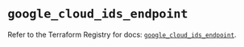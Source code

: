 # `google_cloud_ids_endpoint`

Refer to the Terraform Registry for docs: [`google_cloud_ids_endpoint`](https://registry.terraform.io/providers/hashicorp/google-beta/6.12.0/docs/resources/google_cloud_ids_endpoint).
